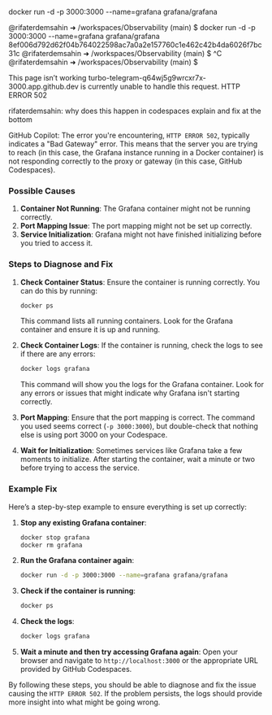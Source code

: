 docker run -d -p 3000:3000 --name=grafana grafana/grafana

@rifaterdemsahin ➜ /workspaces/Observability (main) $ docker run -d -p 3000:3000 --name=grafana grafana/grafana
8ef006d792d62f04b764022598ac7a0a2e157760c1e462c42b4da6026f7bc31c
@rifaterdemsahin ➜ /workspaces/Observability (main) $ ^C
@rifaterdemsahin ➜ /workspaces/Observability (main) $ 

This page isn’t working
turbo-telegram-q64wj5g9wrcxr7x-3000.app.github.dev is currently unable to handle this request.
HTTP ERROR 502


rifaterdemsahin: why does this happen in codespaces explain and fix at the bottom

GitHub Copilot: The error you're encountering, `HTTP ERROR 502`, typically indicates a "Bad Gateway" error. This means that the server you are trying to reach (in this case, the Grafana instance running in a Docker container) is not responding correctly to the proxy or gateway (in this case, GitHub Codespaces).

### Possible Causes
1. **Container Not Running**: The Grafana container might not be running correctly.
2. **Port Mapping Issue**: The port mapping might not be set up correctly.
3. **Service Initialization**: Grafana might not have finished initializing before you tried to access it.

### Steps to Diagnose and Fix

1. **Check Container Status**:
   Ensure the container is running correctly. You can do this by running:
   ```sh
   docker ps
   ```
   This command lists all running containers. Look for the Grafana container and ensure it is up and running.

2. **Check Container Logs**:
   If the container is running, check the logs to see if there are any errors:
   ```sh
   docker logs grafana
   ```
   This command will show you the logs for the Grafana container. Look for any errors or issues that might indicate why Grafana isn't starting correctly.

3. **Port Mapping**:
   Ensure that the port mapping is correct. The command you used seems correct (`-p 3000:3000`), but double-check that nothing else is using port 3000 on your Codespace.

4. **Wait for Initialization**:
   Sometimes services like Grafana take a few moments to initialize. After starting the container, wait a minute or two before trying to access the service.

### Example Fix

Here’s a step-by-step example to ensure everything is set up correctly:

1. **Stop any existing Grafana container**:
   ```sh
   docker stop grafana
   docker rm grafana
   ```

2. **Run the Grafana container again**:
   ```sh
   docker run -d -p 3000:3000 --name=grafana grafana/grafana
   ```

3. **Check if the container is running**:
   ```sh
   docker ps
   ```

4. **Check the logs**:
   ```sh
   docker logs grafana
   ```

5. **Wait a minute and then try accessing Grafana again**:
   Open your browser and navigate to `http://localhost:3000` or the appropriate URL provided by GitHub Codespaces.

By following these steps, you should be able to diagnose and fix the issue causing the `HTTP ERROR 502`. If the problem persists, the logs should provide more insight into what might be going wrong.